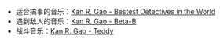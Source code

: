 - 适合搞事的音乐：[Kan R. Gao - Bestest Detectives in the World](./Kan%20R.%20Gao%20-%20Bestest%20Detectives%20in%20the%20World.mp3)
- 遇到敌人的音乐：[Kan R. Gao - Beta-B](./Kan%20R.%20Gao%20-%20Beta-B.mp3)
- 战斗音乐：[Kan R. Gao - Teddy](./Kan%20R.%20Gao%20-%20Teddy.mp3)

